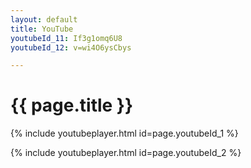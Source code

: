 ```yaml
---
layout: default
title: YouTube
youtubeId_11: If3g1omq6U8
youtubeId_12: v=wi4O6ysCbys

---
```


# {{ page.title }}

{% include youtubeplayer.html id=page.youtubeId_1 %}

{% include youtubeplayer.html id=page.youtubeId_2 %}
